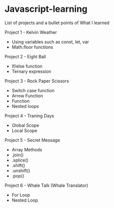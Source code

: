 # Javascript-learning

List of projects and a bullet points of What I learned 

Project 1 - Kelvin Weather
- Using variables such as const, let, var
- Math.floor functions

Project 2 - Eight Ball
- If/else function
- Ternary expression

Project 3 - Rock Paper Scissors
- Switch case function
- Arrow Function
- Function
- Nested loops

Project 4 - Traning Days
- Global Scope
- Local Scope

Project 5 - Secret Message
- Array Methods
- .join()
- .splice()
- .shift()
- .unshift()
- .pop()

Project 6 - Whale Talk (Whale Translator)
- For Loop
- Nested Loop
